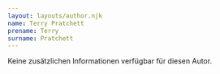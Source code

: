 ```yaml
---
layout: layouts/author.njk
name: Terry Pratchett
prename: Terry
surname: Pratchett
---
```

Keine zusätzlichen Informationen verfügbar für diesen Autor.
